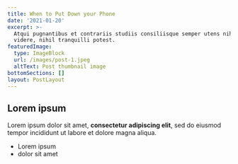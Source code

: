 ```yaml
---
title: When to Put Down your Phone
date: '2021-01-20'
excerpt: >-
  Atqui pugnantibus et contrariis studiis consiliisque semper utens nihil quieti
  videre, nihil tranquilli potest.
featuredImage:
  type: ImageBlock
  url: /images/post-1.jpeg
  altText: Post thumbnail image
bottomSections: []
layout: PostLayout
---
```

## Lorem ipsum

Lorem ipsum dolor sit amet, **consectetur adipiscing elit**, sed do eiusmod tempor incididunt ut labore et dolore magna aliqua.

- Lorem ipsum
- dolor sit amet